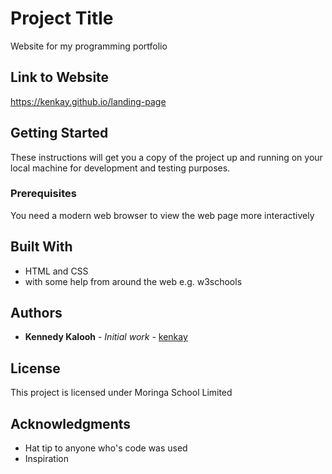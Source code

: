 # Project Title

Website for my programming portfolio

## Link to Website
https://kenkay.github.io/landing-page

## Getting Started

These instructions will get you a copy of the project up and running on your local machine for development and testing purposes.

### Prerequisites
You need a modern web browser to view the web page more interactively


## Built With

* HTML and CSS
* with some help from around the web e.g. w3schools

## Authors

* **Kennedy Kalooh** - *Initial work* - [kenkay](https://github.com/kenkay)


## License

This project is licensed under Moringa School Limited

## Acknowledgments

* Hat tip to anyone who's code was used
* Inspiration
